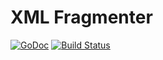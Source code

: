 # XML Fragmenter

[![GoDoc](https://godoc.org/github.com/paultyng/xmlfrag?status.svg)](https://godoc.org/github.com/paultyng/xmlfrag) [![Build Status](https://travis-ci.org/paultyng/xmlfrag.svg?branch=master)](https://travis-ci.org/paultyng/xmlfrag) 